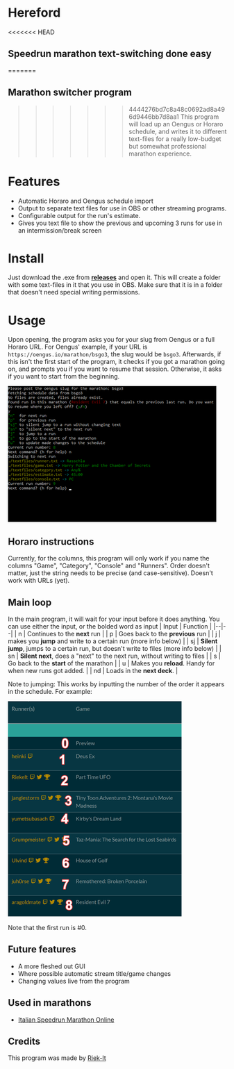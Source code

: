 # Hereford
<<<<<<< HEAD
## Speedrun marathon text-switching done easy
=======
## Marathon switcher program
>>>>>>> 4444276bd7c8a48c0692ad8a496d9446bb7d8aa1
This program will load up an Oengus or Horaro schedule, and writes it to different text-files for a really low-budget but somewhat professional marathon experience.

# Features
- Automatic Horaro and Oengus schedule import
- Output to separate text files for use in OBS or other streaming programs.
- Configurable output for the run's estimate.
- Gives you text file to show the previous and upcoming 3 runs for use in an intermission/break screen

# Install
Just download the .exe from [**releases**](https://github.com/riek-lt/marathon-switcher/releases) and open it. This will create a folder with some text-files in it that you use in OBS. Make sure that it is in a folder that doesn't need special writing permissions.

# Usage
Upon opening, the program asks you for your slug from Oengus or a full Horaro URL. For Oengus' example, if your URL is `https://oengus.io/marathon/bsgo3`, the slug would be `bsgo3`.
Afterwards, if this isn't the first start of the program, it checks if you got a marathon going on, and prompts you if you want to resume that session. Otherwise, it asks if you want to start from the beginning.

![](docs/programexample.png)

## Horaro instructions
Currently, for the columns, this program will only work if you name the columns "Game", "Category", "Console" and "Runners". Order doesn't matter, just the string needs to be precise (and case-sensitive). Doesn't work with URLs (yet).

## Main loop
In the main program, it will wait for your input before it does anything. You can use either the input, or the bolded word as input
|  Input | Function  |
|--|--|
| n | Continues to the **next** run |
| p | Goes back to the **previous** run |
| j | makes you **jump** and write to a certain run (more info below) |
| sj | **Silent jump**, jumps to a certain run, but doesn't write to files (more info below) |
| sn | **Silent next**, does a "next" to the next run, without writing to files |
| s | Go back to the **start** of the marathon |
| u | Makes you **reload**. Handy for when new runs got added. |
| nd | Loads in the **next deck**. |

Note to jumping: This works by inputting the number of the order it appears in the schedule. For example:

![](docs/scheduleexample.png)  

Note that the first run is #0.

## Future features
- A more fleshed out GUI
- Where possible automatic stream title/game changes
- Changing values live from the program

## Used in marathons
- [Italian Speedrun Marathon Online](https://oengus.io/marathon/ISMO)

## Credits
This program was made by [Riek-lt](https://twitter.com/riek_lt)
